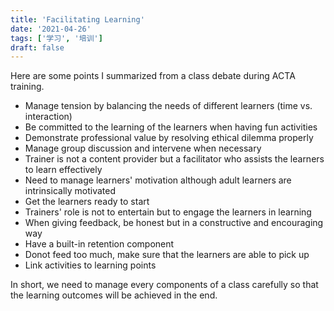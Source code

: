 ```yaml
---
title: 'Facilitating Learning'
date: '2021-04-26'
tags: ['学习', '培训']
draft: false
---
```



Here are some points I summarized from a class debate during ACTA training.  

  - Manage tension by balancing the needs of different learners (time vs. interaction)
  - Be committed to the learning of the learners when having fun activities
  - Demonstrate professional value by resolving ethical dilemma properly
  - Manage group discussion and intervene when necessary
  - Trainer is not a content provider but a facilitator who assists the learners to learn effectively
  - Need to manage learners' motivation although adult learners are intrinsically motivated
  - Get the learners ready to start
  - Trainers' role is not to entertain but to engage the learners in learning
  - When giving feedback, be honest but in a constructive and encouraging way
  - Have a built-in retention component
  - Donot feed too much, make sure that the learners are able to pick up
  - Link activities to learning points

In short, we need to manage every components of a class carefully so that the learning outcomes will be achieved in the end.
